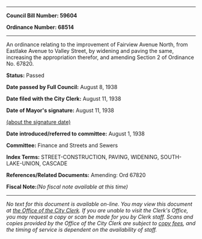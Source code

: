 

********

**Council Bill Number: 59604**
   
**Ordinance Number: 68514**
********

 An ordinance relating to the improvement of Fairview Avenue North, from Eastlake Avenue to Valley Street, by widening and paving the same, increasing the appropriation therefor, and amending Section 2 of Ordinance No. 67820.

**Status:** Passed
   
**Date passed by Full Council:** August 8, 1938
   
**Date filed with the City Clerk:** August 11, 1938
   
**Date of Mayor's signature:** August 11, 1938
   
[(about the signature date)](/~public/approvaldate.htm)
   
   
   
**Date introduced/referred to committee:** August 1, 1938
   
**Committee:** Finance and Streets and Sewers
   
   
**Index Terms:** STREET-CONSTRUCTION, PAVING, WIDENING, SOUTH-LAKE-UNION, CASCADE

**References/Related Documents:** Amending: Ord 67820

**Fiscal Note:**_(No fiscal note available at this time)_
********

_No text for this document is available on-line. You may view this document at [the Office of the City Clerk](http://www.seattle.gov/leg/clerk/contactUs.htm). If you are unable to visit the Clerk's Office, you may request a copy or scan be made for you by Clerk staff. Scans and copies provided by the Office of the City Clerk are subject to [copy fees](http://clerk.seattle.gov/~public/clerkfees.htm), and the timing of service is dependent on the availability of staff._


